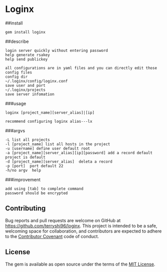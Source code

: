 # Loginx

##install
```
gem install loginx
```

##describe
```
login server quickly without entering password
help generate rsakey
help send publickey
```

```
all configurations are in yaml files and you can directly edit those config files
config dir
~/.loginx/config/loginx.conf
save user and port
~/.loginx/projects
save server infomation
```
###usage
```
loginx [project_name][server_alias]|[ip]

recommend configuring loginx alias---lx

```
###argvs
```
-L list all projects
-l [project_name] list all hosts in the project
-u [username] define user default root
-a [project_name][server_alias][ip][password] add a record default project is default
-d [project_name][server_alias]  deleta a record
-p [port]  port default 22
-h/no argv  help

```
###improvement
```
add using [tab] to complete command
password should be encrypted
```


## Contributing

Bug reports and pull requests are welcome on GitHub at https://github.com/terryshi96/loginx. This project is intended to be a safe, welcoming space for collaboration, and contributors are expected to adhere to the [Contributor Covenant](http://contributor-covenant.org) code of conduct.


## License

The gem is available as open source under the terms of the [MIT License](http://opensource.org/licenses/MIT).

